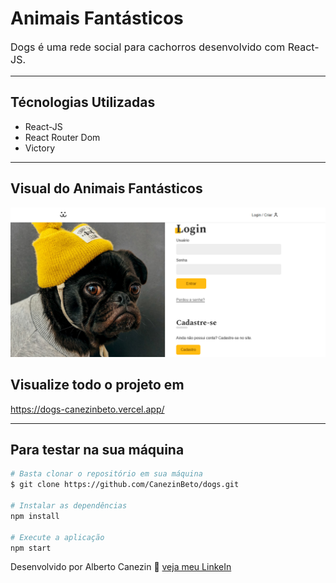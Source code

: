 # Animais Fantásticos

<p style="font-size: 16px;">Dogs é uma rede social para cachorros desenvolvido com React-JS.</p>
<hr>

## Técnologias Utilizadas

- React-JS
- React Router Dom
- Victory
<hr>

## Visual do Animais Fantásticos

<img src="./src/Assets/dogs.png" />

## Visualize todo o projeto em

<a href="https://dogs-canezinbeto.vercel.app/" target="_blank">https://dogs-canezinbeto.vercel.app/</a>

<hr>

## Para testar na sua máquina

```bash
# Basta clonar o repositório em sua máquina
$ git clone https://github.com/CanezinBeto/dogs.git

# Instalar as dependências
npm install

# Execute a aplicação
npm start
```

Desenvolvido por Alberto Canezin :rocket: [veja meu LinkeIn](https://www.linkedin.com/in/albertocanezin-dev/)
